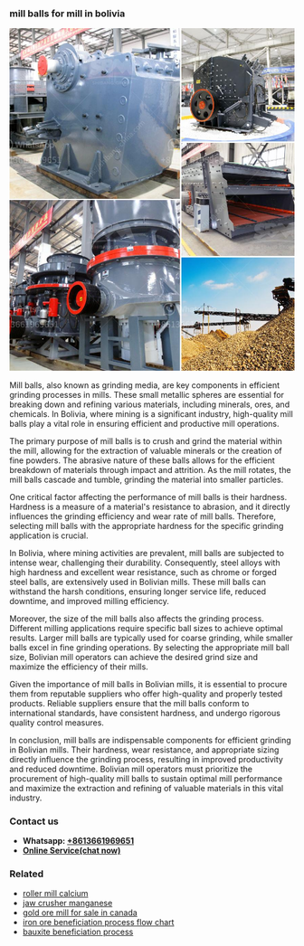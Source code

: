 <h3>mill balls for mill in bolivia</h3><img src='1708408344.jpg' alt=''><p>Mill balls, also known as grinding media, are key components in efficient grinding processes in mills. These small metallic spheres are essential for breaking down and refining various materials, including minerals, ores, and chemicals. In Bolivia, where mining is a significant industry, high-quality mill balls play a vital role in ensuring efficient and productive mill operations.</p><p>The primary purpose of mill balls is to crush and grind the material within the mill, allowing for the extraction of valuable minerals or the creation of fine powders. The abrasive nature of these balls allows for the efficient breakdown of materials through impact and attrition. As the mill rotates, the mill balls cascade and tumble, grinding the material into smaller particles.</p><p>One critical factor affecting the performance of mill balls is their hardness. Hardness is a measure of a material's resistance to abrasion, and it directly influences the grinding efficiency and wear rate of mill balls. Therefore, selecting mill balls with the appropriate hardness for the specific grinding application is crucial.</p><p>In Bolivia, where mining activities are prevalent, mill balls are subjected to intense wear, challenging their durability. Consequently, steel alloys with high hardness and excellent wear resistance, such as chrome or forged steel balls, are extensively used in Bolivian mills. These mill balls can withstand the harsh conditions, ensuring longer service life, reduced downtime, and improved milling efficiency.</p><p>Moreover, the size of the mill balls also affects the grinding process. Different milling applications require specific ball sizes to achieve optimal results. Larger mill balls are typically used for coarse grinding, while smaller balls excel in fine grinding operations. By selecting the appropriate mill ball size, Bolivian mill operators can achieve the desired grind size and maximize the efficiency of their mills.</p><p>Given the importance of mill balls in Bolivian mills, it is essential to procure them from reputable suppliers who offer high-quality and properly tested products. Reliable suppliers ensure that the mill balls conform to international standards, have consistent hardness, and undergo rigorous quality control measures.</p><p>In conclusion, mill balls are indispensable components for efficient grinding in Bolivian mills. Their hardness, wear resistance, and appropriate sizing directly influence the grinding process, resulting in improved productivity and reduced downtime. Bolivian mill operators must prioritize the procurement of high-quality mill balls to sustain optimal mill performance and maximize the extraction and refining of valuable materials in this vital industry.</p><h3>Contact us</h3><ul><li><strong>Whatsapp:&nbsp;<a href="https://wa.me/8613661969651">+8613661969651</a></strong></li><li><a href="https://swt.shibang-china.com/?git&amp;zhl&amp;mill balls for mill in bolivia"><strong>Online Service(chat now)</strong></a></li></ul><h3>Related</h3><ul><li><a href='roller mill calcium.md'>roller mill calcium</a></li><li><a href='jaw crusher manganese.md'>jaw crusher manganese</a></li><li><a href='gold ore mill for sale in canada.md'>gold ore mill for sale in canada</a></li><li><a href='iron ore beneficiation process flow chart.md'>iron ore beneficiation process flow chart</a></li><li><a href='bauxite beneficiation process.md'>bauxite beneficiation process</a></li></ul>